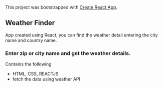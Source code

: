 This project was bootstrapped with [Create React App](https://github.com/facebook/create-react-app).

## Weather Finder
App created using React, you can find the weather detail entering the city name and country name.


### Enter zip or city name and get the weather details.
Contains the following
- HTML, CSS, REACTJS
- fetch the data using weather API
